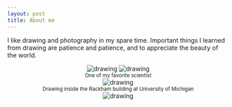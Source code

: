 ```yaml
---
layout: post
title: About me
---
```


I like drawing and photography in my spare time. 
Important things I learned from drawing are patience and patience, and to appreciate the beauty of the world. 

<center><img src="https://jyang000.github.io/selfportrait-0.png" alt="drawing" style="max-width: 40%;"> <img src="selfportrait-1.png" alt="drawing" style="max-width: 40%;"></center>

<center><small>One of my favorite scientist</small><br><img src="drawing2017-e.jpg" alt="drawing" style="max-width: 40%;"></center>

<center><small>Drawing inside the Rackham building at University of Michigan</small><br><img src="drawing2024-inside.png" alt="drawing" style="max-width: 40%;"></center>
